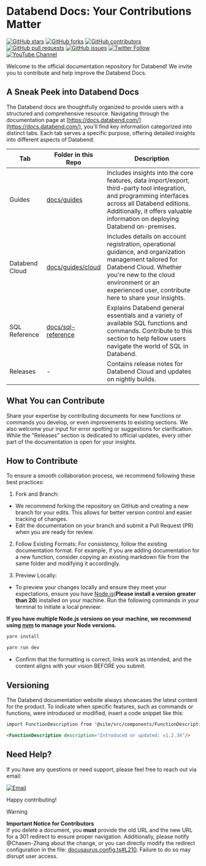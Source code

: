 # Databend Docs: Your Contributions Matter

[![GitHub stars](https://img.shields.io/github/stars/datafuselabs/databend-docs.svg?style=social&label=Stars)](https://github.com/datafuselabs/databend-docs/stargazers)
[![GitHub forks](https://img.shields.io/github/forks/datafuselabs/databend-docs.svg?style=social&label=Forks)](https://github.com/datafuselabs/databend-docs/network/members)
[![GitHub contributors](https://img.shields.io/github/contributors/datafuselabs/databend-docs.svg)](https://github.com/datafuselabs/databend-docs/graphs/contributors)
[![GitHub pull requests](https://img.shields.io/github/issues-pr/datafuselabs/databend-docs.svg)](https://github.com/datafuselabs/databend-docs/pulls)
[![GitHub issues](https://img.shields.io/github/issues/datafuselabs/databend-docs.svg)](https://github.com/datafuselabs/databend-docs/issues)
[![Twitter Follow](https://img.shields.io/twitter/follow/DatabendLabs?style=social)](https://x.com/DatabendLabs)
[![YouTube Channel](https://img.shields.io/badge/YouTube-Subscribe-red?style=flat&logo=youtube)](https://www.youtube.com/@DatabendLabs)

Welcome to the official documentation repository for Databend! We invite you to contribute and help improve the Databend Docs.

## A Sneak Peek into Databend Docs

The Databend docs are thoughtfully organized to provide users with a structured and comprehensive resource. Navigating through the documentation page at [https://docs.databend.com/](https://docs.databend.com/), you'll find key information categorized into distinct tabs. Each tab serves a specific purpose, offering detailed insights into different aspects of Databend:

| Tab            | Folder in this Repo                                                                                  | Description                                                                                                                                                                                                                          |
| -------------- | ---------------------------------------------------------------------------------------------------- | ------------------------------------------------------------------------------------------------------------------------------------------------------------------------------------------------------------------------------------ |
| Guides         | [docs/guides](https://github.com/datafuselabs/databend-docs/tree/main/docs/en/guides)                | Includes insights into the core features, data import/export, third-party tool integration, and programming interfaces across all Databend editions. Additionally, it offers valuable information on deploying Databend on-premises. |
| Databend Cloud | [docs/guides/cloud](https://github.com/datafuselabs/databend-docs/tree/main/docs/en/guides/20-cloud) | Includes details on account registration, operational guidance, and organization management tailored for Databend Cloud. Whether you're new to the cloud environment or an experienced user, contribute here to share your insights. |
| SQL Reference  | [docs/sql-reference](https://github.com/datafuselabs/databend-docs/tree/main/docs/en/sql-reference)  | Explains Databend general essentials and a variety of available SQL functions and commands. Contribute to this section to help fellow users navigate the world of SQL in Databend.                                                   |
| Releases       | -                                                                                                    | Contains release notes for Databend Cloud and updates on nightly builds.                                                                                                                                                             |

## What You can Contribute

Share your expertise by contributing documents for new functions or commands you develop, or even improvements to existing sections. We also welcome your input for error spotting or suggestions for clarification. While the "Releases" section is dedicated to official updates, every other part of the documentation is open for your insights.

## How to Contribute

To ensure a smooth collaboration process, we recommend following these best practices:

1. Fork and Branch:

- We recommend forking the repository on GitHub and creating a new branch for your edits. This allows for better version control and easier tracking of changes.
- Edit the documentation on your branch and submit a Pull Request (PR) when you are ready for review.

2. Follow Existing Formats: For consistency, follow the existing documentation format. For example, if you are adding documentation for a new function, consider copying an existing markdown file from the same folder and modifying it accordingly.

3. Preview Locally:

- To preview your changes locally and ensure they meet your expectations, ensure you have [Node.js](https://nodejs.org/)(**Please install a version greater than 20**) installed on your machine. Run the following commands in your terminal to initiate a local preview:

**If you have multiple Node.js versions on your machine, we recommend using [nvm](https://github.com/nvm-sh/nvm) to manage your Node versions.**

```bash
yarn install
```

```bash
yarn run dev
```

- Confirm that the formatting is correct, links work as intended, and the content aligns with your vision BEFORE you submit.

## Versioning

The Databend documentation website always showcases the latest content for the product. To indicate when specific features, such as commands or functions, were introduced or modified, insert a code snippet like this:

```markdown
import FunctionDescription from '@site/src/components/FunctionDescription';

<FunctionDescription description="Introduced or updated: v1.2.34"/>
```

## Need Help?

If you have any questions or need support, please feel free to reach out via email:

[![Email](https://img.shields.io/badge/Email-soyeric128%40yahoo.com-blue?style=flat-square&logo=yahoo-mail)](mailto:soyeric128@yahoo.com)

Happy contributing!

> [!WARNING]  
> **Important Notice for Contributors**  
> If you delete a document, you **must** provide the old URL and the new URL for a 301 redirect to ensure proper navigation. Additionally, please notify @Chasen-Zhang about the change, or you can directly modify the redirect configuration in the file: [docusaurus.config.ts#L210](https://github.com/databendlabs/databend-docs/blob/main/docusaurus.config.ts#L210). Failure to do so may disrupt user access.  

